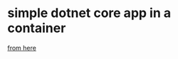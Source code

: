 # simple dotnet core app in a container

[from here](https://code.visualstudio.com/docs/containers/quickstart-aspnet-core)
